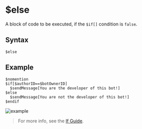 # $else
A block of code to be executed, if the `$if[]` condition is `false`.

## Syntax
```
$else
```

## Example
```
$nomention
$if[$authorID==$botOwnerID]
  $sendMessage[You are the developer of this bot!]
$else
  $sendMessage[You are not the developer of this bot!]
$endif
```
![example](https://github.com/Rainb0wKey/bdfd-wiki/assets/113303649/611aad1c-4f25-4212-ac80-a35a97ed9ecf)

> For more info, see the [If Guide](../guides/ifStatements.md).
